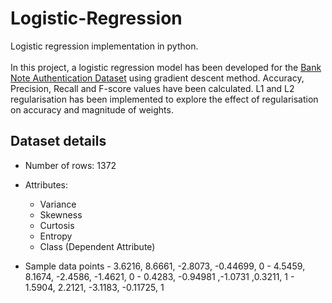 # Logistic-Regression
Logistic regression implementation in python.
<br></br>
In this project, a logistic regression model has been developed for the [Bank Note Authentication Dataset](https://archive.ics.uci.edu/ml/datasets/banknote+authentication) using gradient descent method. Accuracy, Precision, Recall and F-score values have been calculated. L1 and L2 regularisation has been implemented to explore the effect of regularisation on accuracy and magnitude of weights.


## Dataset details
- Number of rows: 1372
- Attributes:
    - Variance
    - Skewness
    - Curtosis
    - Entropy
    - Class (Dependent Attribute)

- Sample data points
        - 3.6216, 8.6661, -2.8073, -0.44699, 0 
        - 4.5459, 8.1674, -2.4586, -1.4621, 0 
        - 0.4283, -0.94981 ,-1.0731 ,0.3211, 1 
        - 1.5904, 2.2121, -3.1183, -0.11725, 1
